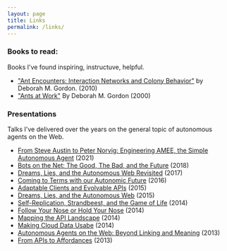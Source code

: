 ```yaml
---
layout: page
title: Links
permalink: /links/
---
```


### Books to read:

Books I've found inspiring, instructuve, helpful.

 * ["Ant Encounters: Interaction Networks and Colony Behavior"](https://www.google.com/books/edition/Ant_Encounters/sjdAmAEACAAJ?hl=en) by Deborah M. Gordon. (2010)
 * ["Ants at Work"](https://www.google.com/books/edition/Ants_at_Work/Ic8EAePwVxUC?hl=en) By Deborah M. Gordon (2000)
 
### Presentations
 
Talks I've delivered over the years on the general topic of autonomous agents on the Web.

 * [From Steve Austin to Peter Norvig: Engineering AMEE, the Simple Autonomous Agent](http://amundsen.com/talks/2021-02-dagstuhl/index.html) (2021)
 * [Bots on the Net: The Good, The Bad, and the Future](http://amundsen.com/talks/2018-09-webexpo/index.html) (2018)
 * [Dreams, Lies, and the Autonomous Web Revisited](http://amundsen.com/talks/2017-09-webexpo/index.html) (2017)
 * [Coming to Terms with our Autonomic Future](http://amundsen.com/talks/2016-12-apidays-autonomic/index.html) (2016)
 * [Adaptable Clients and Evolvable APIs](http://amundsen.com/talks/2015-08-qcon-rio/index.html) (2015)
 * [Dreams, Lies, and the Autonomous Web](http://amundsen.com/talks/2015-10-qcon-autonomous/index.html) (2015)
 * [Self-Replication, Strandbeest, and the Game of Life](http://amundsen.com/talks/2014-03-apistrat//index.html) (2014)
 * [Follow Your Nose or Hold Your Nose](http://amundsen.com/talks/2014-04-wsrest/index.html) (2014)
 * [Mapping the API Landscape](http://amundsen.com/talks/2014-05-gluecon/index.html) (2014)
 * [Making Cloud Data Usabe](http://amundsen.com/talks/2014-06-cloudantcon/2014-06-cloudantcon-slides.pdf) (2014)
 * [Autonomous Agents on the Web: Beyond Linking and Meaning](https://www.slideshare.net/rnewton/autonomous-agents-on-the-web-22078931) (2013)
 * [From APIs to Affordances](http://amundsen.com/talks/2012-ws-rest/index.html) (2013)

